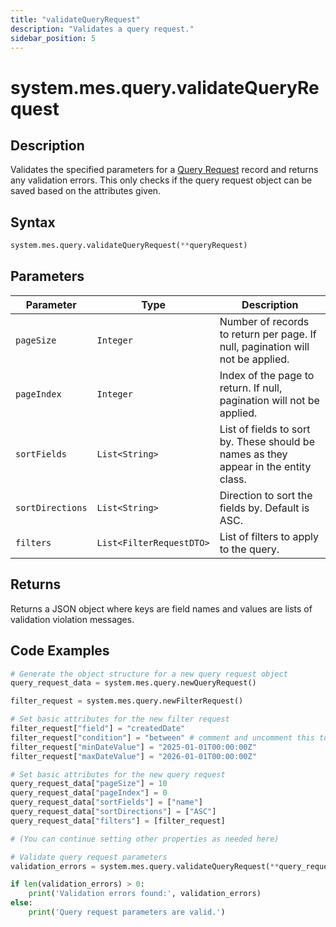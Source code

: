 ```yaml
---
title: "validateQueryRequest"
description: "Validates a query request."
sidebar_position: 5
---
```


# system.mes.query.validateQueryRequest

## Description

Validates the specified parameters for a [Query Request](./new-query-request) record and returns any validation errors.
This only checks if the query request object can be saved based on the attributes given.

## Syntax

```python
system.mes.query.validateQueryRequest(**queryRequest)
```

## Parameters

| Parameter        | Type                     | Description                                                                          |
|------------------|--------------------------|--------------------------------------------------------------------------------------|
| `pageSize`       | `Integer`                | Number of records to return per page. If null, pagination will not be applied.       |
| `pageIndex`      | `Integer`                | Index of the page to return. If null, pagination will not be applied.                |
| `sortFields`     | `List<String>`           | List of fields to sort by. These should be names as they appear in the entity class. |
| `sortDirections` | `List<String>`           | Direction to sort the fields by. Default is ASC.                                     |
| `filters`        | `List<FilterRequestDTO>` | List of filters to apply to the query.                                               |

## Returns

Returns a JSON object where keys are field names and values are lists of validation violation messages.

## Code Examples

```python
# Generate the object structure for a new query request object
query_request_data = system.mes.query.newQueryRequest()

filter_request = system.mes.query.newFilterRequest()

# Set basic attributes for the new filter request
filter_request["field"] = "createdDate"
filter_request["condition"] = "between" # comment and uncomment this to make the validation fail.
filter_request["minDateValue"] = "2025-01-01T00:00:00Z"
filter_request["maxDateValue"] = "2026-01-01T00:00:00Z"

# Set basic attributes for the new query request
query_request_data["pageSize"] = 10
query_request_data["pageIndex"] = 0
query_request_data["sortFields"] = ["name"]
query_request_data["sortDirections"] = ["ASC"]
query_request_data["filters"] = [filter_request]

# (You can continue setting other properties as needed here)

# Validate query request parameters
validation_errors = system.mes.query.validateQueryRequest(**query_request_data)

if len(validation_errors) > 0:
    print('Validation errors found:', validation_errors)
else:
    print('Query request parameters are valid.')
```

